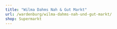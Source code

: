 ```yaml
---
title: "Wilma Dahms Nah & Gut Markt"
url: /wardenburg/wilma-dahms-nah-und-gut-markt/
shop: Supermarkt
---
```

